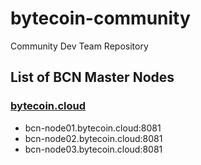 # bytecoin-community
Community Dev Team Repository

## List of BCN Master Nodes

### [bytecoin.cloud](https://bytecoin.cloud/)

* bcn-node01.bytecoin.cloud:8081
* bcn-node02.bytecoin.cloud:8081
* bcn-node03.bytecoin.cloud:8081
